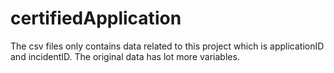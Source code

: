 # certifiedApplication
The csv files only contains data related to this project which is applicationID and incidentID. The original data has lot more variables. 

